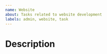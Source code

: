 ```yaml
---
name: Website
about: Tasks related to website development
labels: admin, website, task
---
```

<!--- Provide a general summary of the question in the Title above -->
# Description
<!--- Provide a description of your task below. -->
